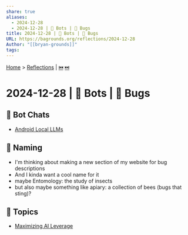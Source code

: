 ```yaml
---
share: true
aliases:
  - 2024-12-28
  - 2024-12-28 | 🤖 Bots | 🐛 Bugs
title: 2024-12-28 | 🤖 Bots | 🐛 Bugs
URL: https://bagrounds.org/reflections/2024-12-28
Author: "[[bryan-grounds]]"
tags: 
---
```

[Home](../index.md) > [Reflections](./index.md) | [⏮️](./2024-12-24.md) [⏭️](./2024-12-29.md)  
# 2024-12-28 | 🤖 Bots | 🐛 Bugs  
## 🤖 Bot Chats  
- [Android Local LLMs](../bot-chats/android-local-llms.md)  
  
## 🤔 Naming  
- I'm thinking about making a new section of my website for bug descriptions  
- And I kinda want a cool name for it  
- maybe Entomology: the study of insects  
- but also maybe something like apiary: a collection of bees (bugs that sting)?  
  
## 🌌 Topics  
- [Maximizing AI Leverage](../topics/maximizing-ai-leverage.md)  
